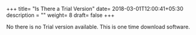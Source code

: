 +++
title= "Is There a Trial Version"
date= 2018-03-01T12:00:41+05:30
description = ""
weight= 8
draft= false
+++

No there is no Trial version available. This is one time download software.
